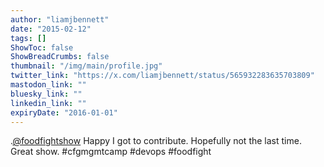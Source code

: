 ```yaml
---
author: "liamjbennett"
date: "2015-02-12"
tags: []
ShowToc: false
ShowBreadCrumbs: false
thumbnail: "/img/main/profile.jpg"
twitter_link: "https://x.com/liamjbennett/status/565932283635703809"
mastodon_link: ""
bluesky_link: ""
linkedin_link: ""
expiryDate: "2016-01-01"
---
```


.[@foodfightshow](https://x.com/foodfightshow) Happy I got to contribute. Hopefully not the last time. Great show. #cfgmgmtcamp #devops #foodfight

